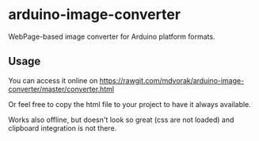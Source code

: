 # arduino-image-converter
WebPage-based image converter for Arduino platform formats.

## Usage
You can access it online on https://rawgit.com/mdvorak/arduino-image-converter/master/converter.html

Or feel free to copy the html file to your project to have it always available.

Works also offline, but doesn't look so great (css are not loaded) and clipboard integration is not there.
